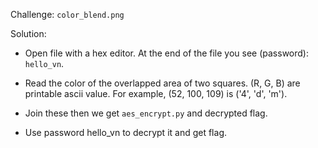 Challenge: `color_blend.png`

Solution:

- Open file with a hex editor. At the end of the file you see (password): `hello_vn`.

- Read the color of the overlapped area of two squares. (R, G, B) are printable ascii value. For example, (52, 100, 109) is ('4', 'd', 'm').

- Join these then we get `aes_encrypt.py` and decrypted flag.

- Use password hello_vn to decrypt it and get flag.